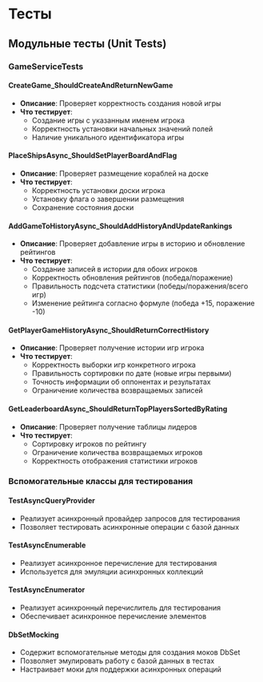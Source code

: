# Тесты

## Модульные тесты (Unit Tests)

### GameServiceTests

#### CreateGame_ShouldCreateAndReturnNewGame
- **Описание**: Проверяет корректность создания новой игры
- **Что тестирует**:
  - Создание игры с указанным именем игрока
  - Корректность установки начальных значений полей
  - Наличие уникального идентификатора игры

#### PlaceShipsAsync_ShouldSetPlayerBoardAndFlag
- **Описание**: Проверяет размещение кораблей на доске
- **Что тестирует**:
  - Корректность установки доски игрока
  - Установку флага о завершении размещения
  - Сохранение состояния доски

#### AddGameToHistoryAsync_ShouldAddHistoryAndUpdateRankings
- **Описание**: Проверяет добавление игры в историю и обновление рейтингов
- **Что тестирует**:
  - Создание записей в истории для обоих игроков
  - Корректность обновления рейтингов (победа/поражение)
  - Правильность подсчета статистики (победы/поражения/всего игр)
  - Изменение рейтинга согласно формуле (победа +15, поражение -10)

#### GetPlayerGameHistoryAsync_ShouldReturnCorrectHistory
- **Описание**: Проверяет получение истории игр игрока
- **Что тестирует**:
  - Корректность выборки игр конкретного игрока
  - Правильность сортировки по дате (новые игры первыми)
  - Точность информации об оппонентах и результатах
  - Ограничение количества возвращаемых записей

#### GetLeaderboardAsync_ShouldReturnTopPlayersSortedByRating
- **Описание**: Проверяет получение таблицы лидеров
- **Что тестирует**:
  - Сортировку игроков по рейтингу
  - Ограничение количества возвращаемых игроков
  - Корректность отображения статистики игроков

### Вспомогательные классы для тестирования

#### TestAsyncQueryProvider
- Реализует асинхронный провайдер запросов для тестирования
- Позволяет тестировать асинхронные операции с базой данных

#### TestAsyncEnumerable
- Реализует асинхронное перечисление для тестирования
- Используется для эмуляции асинхронных коллекций

#### TestAsyncEnumerator
- Реализует асинхронный перечислитель для тестирования
- Обеспечивает асинхронное перечисление элементов

#### DbSetMocking
- Содержит вспомогательные методы для создания моков DbSet
- Позволяет эмулировать работу с базой данных в тестах
- Настраивает моки для поддержки асинхронных операций 